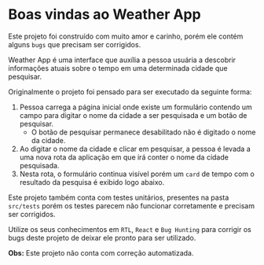 # Boas vindas ao Weather App

Este projeto foi construído com muito amor e carinho, porém ele contém alguns `bugs` que precisam ser corrigidos.

Weather App é uma interface que auxília a pessoa usuária a descobrir informações atuais sobre o tempo em uma determinada cidade que pesquisar.

Originalmente o projeto foi pensado para ser executado da seguinte forma:
 1. Pessoa carrega a página inicial onde existe um formulário contendo um campo para digitar o nome da cidade a ser pesquisada e um botão de pesquisar.
    - O botão de pesquisar permanece desabilitado não é digitado o nome da cidade.
 2. Ao digitar o nome da cidade e clicar em pesquisar, a pessoa é levada a uma nova rota da aplicação em que irá conter o nome da cidade pesquisada.
 3. Nesta rota, o formulário continua visível porém um `card` de tempo com o resultado da pesquisa é exibido logo abaixo.

Este projeto também conta com testes unitários, presentes na pasta `src/tests` porém os testes parecem não funcionar corretamente e precisam ser corrigidos.

Utilize os seus conhecimentos em `RTL`, `React` e `Bug Hunting` para corrigir os bugs deste projeto de deixar ele pronto para ser utilizado.


**Obs:** Este projeto não conta com correção automatizada.
